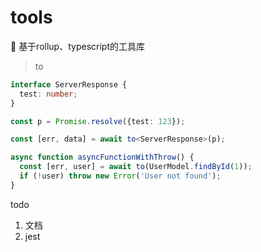 # tools

🔧 基于rollup、typescript的工具库

> to

```ts
interface ServerResponse {
  test: number;
}

const p = Promise.resolve({test: 123});

const [err, data] = await to<ServerResponse>(p);

async function asyncFunctionWithThrow() {
  const [err, user] = await to(UserModel.findById(1));
  if (!user) throw new Error('User not found');
}
```

todo
1. 文档
2. jest
